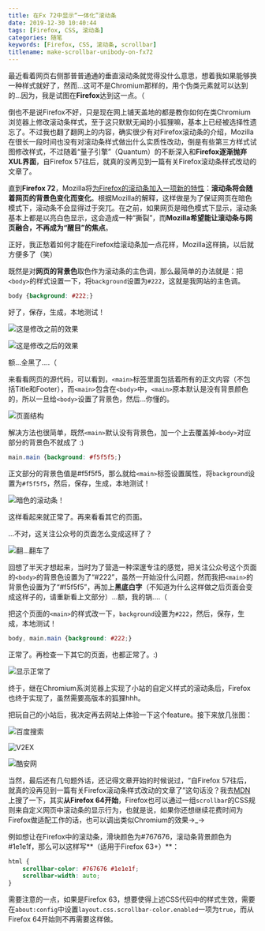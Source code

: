 ```yaml
---
title: 在Fx 72中显示“一体化”滚动条
date: 2019-12-30 10:40:44
tags: [Firefox, CSS, 滚动条]
categories: 随笔
keywords: [Firefox, CSS, 滚动条, scrollbar]
titlename: make-scrollbar-unibody-on-fx72
---
```

最近看着网页右侧那普普通通的垂直滚动条就觉得没什么意思，想着我如果能够换一种样式就好了，然而...这可不是Chromium那样的，用个伪类元素就可以达到的...因为，我是试图在**Firefox**达到这一点。（  <!-- more -->

倒也不是说Firefox不好，只是现在网上铺天盖地的都是教你如何在类Chromium浏览器上修改滚动条样式，至于这只默默无闻的小狐狸嘛，基本上已经被选择性遗忘了。不过我也翻了翻网上的内容，确实很少有对Firefox滚动条的介绍，Mozilla在很长一段时间也没有对滚动条样式做出什么实质性改动，倒是有些第三方样式试图修改样式，不过随着“量子引擎”（Quantum）的不断深入和**Firefox逐渐抛弃XUL界面**，自Firefox 57往后，就真的没再见到一篇有关Firefox滚动条样式改动的文章了。  

直到**Firefox 72**，Mozilla将[为Firefox的滚动条加入一项新的特性](https://www.ithome.com/0/456/596.htm)：**滚动条将会随着网页的背景色变化而变化**。根据Mozilla的解释，这样做是为了保证网页在暗色模式下，滚动条不会显得过于突兀。在之前，如果网页是暗色模式下显示，滚动条基本上都是以亮白色显示，这会造成一种“撕裂”，而**Mozilla希望能让滚动条与网页融合，不再成为“醒目”的焦点**。  

正好，我正愁着如何才能在Firefox给滚动条加一点花样，Mozilla这样搞，以后就方便多了（笑）  

既然是对**网页的背景色**取色作为滚动条的主色调，那么最简单的办法就是：把`<body>`的样式设置一下，将`background`设置为`#222`，这就是我网站的主色调。  

```css
body {background: #222;}
```

好了，保存，生成，本地测试！  

![这是修改之前的效果](https://storage.live.com/items/5582C1D07E2893FB!143456?authkey=APiqr1tjl5KIc1Q "这是修改之前的效果")  
  
![这是修改之后的效果](https://storage.live.com/items/5582C1D07E2893FB!143457?authkey=APiqr1tjl5KIc1Q "这是修改之后的效果")  

额...全黑了....（  

来看看网页的源代码，可以看到，`<main>`标签里面包括着所有的正文内容（不包括Title和Footer），而`<main>`包含在`<body>`中，`<main>`原本默认是没有背景颜色的，所以一旦给`<body>`设置了背景色，然后...你懂的。  

![页面结构](https://storage.live.com/items/5582C1D07E2893FB!143458?authkey=APiqr1tjl5KIc1Q "页面结构")  

解决方法也很简单，既然`<main>`默认没有背景色，加一个上去覆盖掉`<body>`对应部分的背景色不就成了 :)   

 ```css
main.main {background: #f5f5f5;}
 ```

正文部分的背景色值是#f5f5f5，那么就给`<main>`标签设置属性，将`background`设置为`#f5f5f5`，然后，保存，生成，本地测试！ 

![暗色的滚动条！](https://storage.live.com/items/5582C1D07E2893FB!143459?authkey=APiqr1tjl5KIc1Q "暗色的滚动条！")  

这样看起来就正常了。再来看看其它的页面。  

...不对，这关注公众号的页面怎么变成这样了？  

![翻...翻车了](https://storage.live.com/items/5582C1D07E2893FB!143460?authkey=APiqr1tjl5KIc1Q "翻...翻车了")  

回想了半天才想起来，当时为了营造一种深邃专注的感觉，把关注公众号这个页面的`<body>`的背景色设置为了“#222”，虽然一开始没什么问题，然而我把`<main>`的背景色设置为了“#f5f5f5”，再加上**黑底白字**（不知道为什么这样做之后页面会变成这样子的，请重新看上文部分）...额，我的锅....（  

把这个页面的`<main>`的样式改一下，`background`设置为`#222`，然后，保存，生成，本地测试！  

```css
body, main.main {background: #222;}
```

正常了。再检查一下其它的页面，也都正常了。:)  

![显示正常了](https://storage.live.com/items/5582C1D07E2893FB!143461?authkey=APiqr1tjl5KIc1Q "显示正常了")  

终于，继在Chromium系浏览器上实现了小站的自定义样式的滚动条后，Firefox也终于实现了，虽然需要高版本的狐狸hhh。  

把玩自己的小站后，我决定再去网站上体验一下这个feature。接下来放几张图：  

![百度搜索](https://storage.live.com/items/5582C1D07E2893FB!143462?authkey=APiqr1tjl5KIc1Q "百度搜索")     

![V2EX](https://storage.live.com/items/5582C1D07E2893FB!143463?authkey=APiqr1tjl5KIc1Q "V2EX")  

![酷安网](https://storage.live.com/items/5582C1D07E2893FB!143464?authkey=APiqr1tjl5KIc1Q "酷安网")  

当然，最后还有几句题外话，还记得文章开始的时候说过，“自Firefox 57往后，就真的没再见到一篇有关Firefox滚动条样式改动的文章了”这句话没？我去[MDN](https://developer.mozilla.org/zh-CN/docs/Web/CSS/CSS_Scrollbars)上搜了一下，其实**从Firefox 64开始**，Firefox也可以通过一组`scrollbar`的CSS规则来自定义网页中滚动条的显示行为，也就是说，如果你还想继续花费时间为Firefox做适配工作的话，也可以调出类似Chromium的效果→_→  

例如想让在Firefox中的滚动条，滑块颜色为#767676，滚动条背景颜色为#1e1e1f，那么可以这样写**（适用于Firefox 63+）**：  

```css
html {
    scrollbar-color: #767676 #1e1e1f; 
    scrollbar-width: auto;
}
```

需要注意的一点，如果是Firefox 63，想要使得上述CSS代码中的样式生效，需要在`about:config`中设置`layout.css.scrollbar-color.enabled`一项为`true`，而从Firefox 64开始则不再需要这样做。  

<style>.post-block br {display: none}</style>

